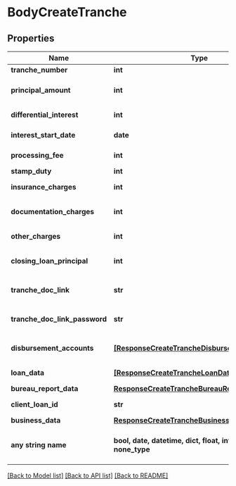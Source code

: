 # BodyCreateTranche


## Properties
Name | Type | Description | Notes
------------ | ------------- | ------------- | -------------
**tranche_number** | **int** | Tranche Number | [optional] 
**principal_amount** | **int** | Principal amount to be disbursed in the tranche | [optional] 
**differential_interest** | **int** | Broken period interest amount | [optional] 
**interest_start_date** | **date** | Pre Emi interest due date | [optional] 
**processing_fee** | **int** | Processing fee amount (Inckusive of GST) | [optional] 
**stamp_duty** | **int** | Stamp duty amount | [optional] 
**insurance_charges** | **int** | Insurance premium inclusive of GST | [optional] 
**documentation_charges** | **int** | Total documentation charges inclusive of GST | [optional] 
**other_charges** | **int** | Any other charges inclusive of GST | [optional] 
**closing_loan_principal** | **int** | Balance principal amount after this tranche | [optional] 
**tranche_doc_link** | **str** | Link to the corresponding document | [optional] 
**tranche_doc_link_password** | **str** | Link to the corresponding document | [optional] 
**disbursement_accounts** | [**[ResponseCreateTrancheDisbursementAccounts]**](ResponseCreateTrancheDisbursementAccounts.md) | Refer table DisbursementAccounts for attributes | [optional] 
**loan_data** | [**[ResponseCreateTrancheLoanData]**](ResponseCreateTrancheLoanData.md) | Refer table LoanData for attributes | [optional] 
**bureau_report_data** | [**ResponseCreateTrancheBureauReportData**](ResponseCreateTrancheBureauReportData.md) |  | [optional] 
**client_loan_id** | **str** | Loan ID as per Partner&amp;#39;s LMS | [optional] 
**business_data** | [**ResponseCreateTrancheBusinessData**](ResponseCreateTrancheBusinessData.md) |  | [optional] 
**any string name** | **bool, date, datetime, dict, float, int, list, str, none_type** | any string name can be used but the value must be the correct type | [optional]

[[Back to Model list]](../README.md#documentation-for-models) [[Back to API list]](../README.md#documentation-for-api-endpoints) [[Back to README]](../README.md)


